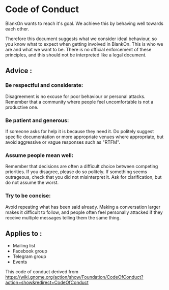# Code of Conduct

BlankOn wants to reach it's goal. We achieve this by behaving well towards each other.

Therefore this document suggests what we consider ideal behaviour, so you know what to expect when getting involved in BlankOn. This is who we are and what we want to be. There is no official enforcement of these principles, and this should not be interpreted like a legal document.

## Advice :

### Be respectful and considerate:

Disagreement is no excuse for poor behaviour or personal attacks. Remember that a community where people feel uncomfortable is not a productive one.

### Be patient and generous:

If someone asks for help it is because they need it. Do politely suggest specific documentation or more appropriate venues where appropriate, but avoid aggressive or vague responses such as "RTFM".

### Assume people mean well:

Remember that decisions are often a difficult choice between competing priorities. If you disagree, please do so politely.
If something seems outrageous, check that you did not misinterpret it. Ask for clarification, but do not assume the worst.

### Try to be concise:

Avoid repeating what has been said already. Making a conversation larger makes it difficult to follow, and people often feel personally attacked if they receive multiple messages telling them the same thing.

## Applies to :

- Mailing list
- Facebook group
- Telegram group
- Events


This code of conduct derived from https://wiki.gnome.org/action/show/Foundation/CodeOfConduct?action=show&redirect=CodeOfConduct
